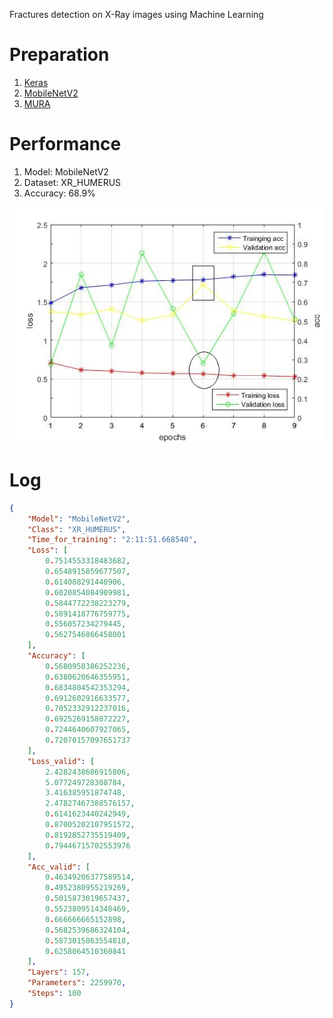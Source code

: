 Fractures detection on X-Ray images using Machine Learning
# Preparation
1. [Keras](https://keras.io/)
1. [MobileNetV2](https://arxiv.org/abs/1801.04381)
1. [MURA](https://arxiv.org/abs/1712.06957)
# Performance
1. Model: MobileNetV2
1. Dataset: XR_HUMERUS
1. Accuracy: 68.9%

![Aaron Swartz](https://raw.githubusercontent.com/Arith2/yuzhu_MURA_MobileNet/master/steps100_acc_loss_draw1.jpg)
# Log
```json
{
    "Model": "MobileNetV2",
    "Class": "XR_HUMERUS",
    "Time_for_training": "2:11:51.668540",
    "Loss": [
        0.7514553318483682,
        0.6548915859677507,
        0.614088291440906,
        0.6020854084909981,
        0.5844772238223279,
        0.5891418776759775,
        0.556057234279445,
        0.5627546866458001
    ],
    "Accuracy": [
        0.5680958386252236,
        0.6380620646355951,
        0.6834804542353294,
        0.6912602916633577,
        0.7052332912237016,
        0.6925269158072227,
        0.7244640607927065,
        0.72070157097651737
    ],
    "Loss_valid": [
        2.4282438686915806,
        5.077249728308784,
        3.416385951874748,
        2.47827467388576157,
        0.6141623440242949,
        0.87005202107951572,
        0.8192852735519409,
        0.79446715702553976
    ],
    "Acc_valid": [
        0.46349206377589514,
        0.4952380955219269,
        0.5015873019657437,
        0.5523809514348469,
        0.666666665152898,
        0.5682539686324104,
        0.5873015863554818,
        0.6258064510360841
    ],
    "Layers": 157,
    "Parameters": 2259970,
    "Steps": 100
}
```
